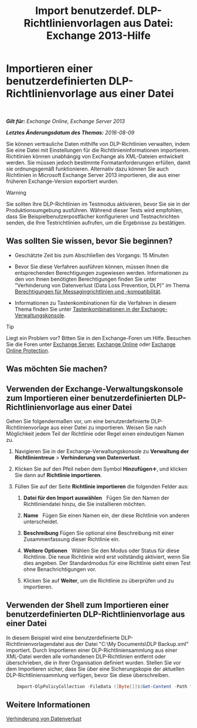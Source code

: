 ﻿---
title: 'Import benutzerdef. DLP-Richtlinienvorlagen aus Datei: Exchange 2013-Hilfe'
TOCTitle: Importieren einer benutzerdefinierten DLP-Richtlinienvorlage aus einer Datei
ms:assetid: 83f49dbd-f9b1-498e-b548-1529c5e1ccdb
ms:mtpsurl: https://technet.microsoft.com/de-de/library/JJ150531(v=EXCHG.150)
ms:contentKeyID: 50474803
ms.date: 04/24/2018
mtps_version: v=EXCHG.150
ms.translationtype: HT
---

# Importieren einer benutzerdefinierten DLP-Richtlinienvorlage aus einer Datei

 

_**Gilt für:** Exchange Online, Exchange Server 2013_

_**Letztes Änderungsdatum des Themas:** 2016-08-09_

Sie können vertrauliche Daten mithilfe von DLP-Richtlinien verwalten, indem Sie eine Datei mit Einstellungen für die Richtlinieninformationen importieren. Richtlinien können unabhängig von Exchange als XML-Dateien entwickelt werden. Sie müssen jedoch bestimmte Formatanforderungen erfüllen, damit sie ordnungsgemäß funktionieren. Alternativ dazu können Sie auch Richtlinien in Microsoft Exchange Server 2013 importieren, die aus einer früheren Exchange-Version exportiert wurden.


> [!WARNING]
> Sie sollten Ihre DLP-Richtlinien im Testmodus aktivieren, bevor Sie sie in der Produktionsumgebung ausführen. Während dieser Tests wird empfohlen, dass Sie Beispielbenutzerpostfächer konfigurieren und Testnachrichten senden, die Ihre Testrichtlinien aufrufen, um die Ergebnisse zu bestätigen.



## Was sollten Sie wissen, bevor Sie beginnen?

  - Geschätzte Zeit bis zum Abschließen des Vorgangs: 15 Minuten

  - Bevor Sie diese Verfahren ausführen können, müssen Ihnen die entsprechenden Berechtigungen zugewiesen werden. Informationen zu den von Ihnen benötigten Berechtigungen finden Sie unter "Verhinderung von Datenverlust (Data Loss Prevention, DLP)" im Thema [Berechtigungen für Messagingrichtlinien und -kompatibilität](messaging-policy-and-compliance-permissions-exchange-2013-help.md).

  - Informationen zu Tastenkombinationen für die Verfahren in diesem Thema finden Sie unter [Tastenkombinationen in der Exchange-Verwaltungskonsole](keyboard-shortcuts-in-the-exchange-admin-center-exchange-online-protection-help.md).


> [!TIP]
> Liegt ein Problem vor? Bitten Sie in den Exchange-Foren um Hilfe. Besuchen Sie die Foren unter <A href="https://go.microsoft.com/fwlink/p/?linkid=60612">Exchange Server</A>, <A href="https://go.microsoft.com/fwlink/p/?linkid=267542">Exchange Online</A> oder <A href="https://go.microsoft.com/fwlink/p/?linkid=285351">Exchange Online Protection</A>.



## Was möchten Sie machen?

## Verwenden der Exchange-Verwaltungskonsole zum Importieren einer benutzerdefinierten DLP-Richtlinienvorlage aus einer Datei

Gehen Sie folgendermaßen vor, um eine benutzerdefinierte DLP-Richtlinienvorlage aus einer Datei zu importieren. Weisen Sie nach Möglichkeit jedem Teil der Richtlinie oder Regel einen eindeutigen Namen zu.

1.  Navigieren Sie in der Exchange-Verwaltungskonsole zu **Verwaltung der Richtlinientreue** \> **Verhinderung von Datenverlust**.

2.  Klicken Sie auf den Pfeil neben dem Symbol **Hinzufügen**![Hinzufügen (Symbol)](images/JJ218640.c1e75329-d6d7-4073-a27d-498590bbb558(EXCHG.150).gif "Hinzufügen (Symbol)"), und klicken Sie dann auf **Richtlinie importieren**.

3.  Füllen Sie auf der Seite **Richtlinie importieren** die folgenden Felder aus:
    
    1.  **Datei für den Import auswählen**   Fügen Sie den Namen der Richtliniendatei hinzu, die Sie installieren möchten.
    
    2.  **Name**   Fügen Sie einen Namen ein, der diese Richtlinie von anderen unterscheidet.
    
    3.  **Beschreibung** Fügen Sie optional eine Beschreibung mit einer Zusammenfassung dieser Richtlinie ein.
    
    4.  **Weitere Optionen**   Wählen Sie den Modus oder Status für diese Richtlinie. Die neue Richtlinie wird erst vollständig aktiviert, wenn Sie dies angeben. Der Standardmodus für eine Richtlinie sieht einen Test ohne Benachrichtigungen vor.
    
    5.  Klicken Sie auf **Weiter**, um die Richtlinie zu überprüfen und zu importieren.

## Verwenden der Shell zum Importieren einer benutzerdefinierten DLP-Richtlinienvorlage aus einer Datei

In diesem Beispiel wird eine benutzerdefinierte DLP-Richtlinienvorlagendatei aus der Datei "C:\\My Documents\\DLP Backup.xml" importiert. Durch Importieren einer DLP-Richtliniensammlung aus einer XML-Datei werden alle vorhandenen DLP-Richtlinien entfernt oder überschrieben, die in Ihrer Organisation definiert wurden. Stellen Sie vor dem Importieren sicher, dass Sie über eine Sicherungskopie der aktuellen DLP-Richtliniensammlung verfügen, bevor Sie diese überschreiben.

```powershell
    Import-DlpPolicyCollection -FileData ([Byte[]]$(Get-Content -Path " C:\My Documents\DLP Backup.xml " -Encoding Byte -ReadCount 0))
```

## Weitere Informationen

[Verhinderung von Datenverlust](https://technet.microsoft.com/de-de/library/JJ150527(v=EXCHG.150))

